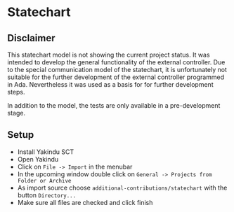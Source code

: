 # Statechart
## Disclaimer

This statechart model is not showing the current project status. It was intended to develop the general functionality of the external controller. Due to the special communication model of the statechart, it is unfortunately not suitable for the further development of the external controller programmed in Ada. Nevertheless it was used as a basis for for further development steps.

In addition to the model, the tests are only available in a pre-development stage.

## Setup

- Install Yakindu SCT
- Open Yakindu
- Click on `File -> Import` in the menubar
- In the upcoming window double click on `General -> Projects from Folder or Archive`
- As import source choose `additional-contributions/statechart` with the button `Directory...`
- Make sure all files are checked and click finish

